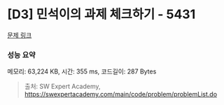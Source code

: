 # [D3] 민석이의 과제 체크하기 - 5431 

[문제 링크](https://swexpertacademy.com/main/code/problem/problemDetail.do?contestProbId=AWVl3rWKDBYDFAXm) 

### 성능 요약

메모리: 63,224 KB, 시간: 355 ms, 코드길이: 287 Bytes



> 출처: SW Expert Academy, https://swexpertacademy.com/main/code/problem/problemList.do